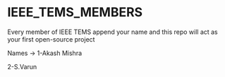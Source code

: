 # IEEE_TEMS_MEMBERS
Every member of IEEE TEMS append your name and this repo will act as your first open-source project

Names ->
1-Akash Mishra

2-S.Varun
